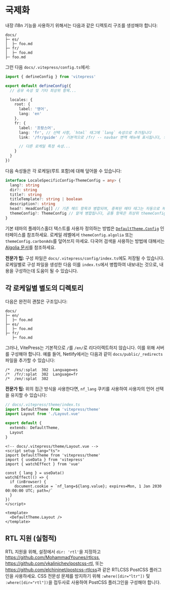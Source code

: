 # 국제화

내장 i18n 기능을 사용하기 위해서는 다음과 같은 디렉토리 구조를 생성해야 합니다:

```
docs/
├─ es/
│  ├─ foo.md
├─ fr/
│  ├─ foo.md
├─ foo.md
```

그런 다음 `docs/.vitepress/config.ts`에서:

```ts
import { defineConfig } from 'vitepress'

export default defineConfig({
  // 공유 속성 및 기타 최상위 항목...

  locales: {
    root: {
      label: '영어',
      lang: 'en'
    },
    fr: {
      label: '프랑스어',
      lang: 'fr', // 선택 사항, `html` 태그에 `lang` 속성으로 추가됩니다
      link: '/fr/guide' // 기본적으로 /fr/ -- navbar 변역 메뉴에 표시됩니다, 외부일 수 있습니다

      // 다른 로케일 특정 속성...
    }
  }
})
```

다음 속성들은 각 로케일(루트 포함)에 대해 덮어쓸 수 있습니다:

```ts
interface LocaleSpecificConfig<ThemeConfig = any> {
  lang?: string
  dir?: string
  title?: string
  titleTemplate?: string | boolean
  description?: string
  head?: HeadConfig[] // 기존 헤드 항목과 병합되며, 중복된 메타 태그는 자동으로 제거됩니다
  themeConfig?: ThemeConfig // 얕게 병합됩니다, 공통 항목은 최상위 themeConfig 항목에 넣을 수 있습니다
}
```

기본 테마의 플레이스홀더 텍스트를 사용자 정의하는 방법은 [`DefaultTheme.Config`](https://github.com/vuejs/vitepress/blob/main/types/default-theme.d.ts) 인터페이스를 참조하세요. 로케일 레벨에서 `themeConfig.algolia` 또는 `themeConfig.carbonAds`를 덮어쓰지 마세요. 다국어 검색을 사용하는 방법에 대해서는 [Algolia 문서](../reference/default-theme-search#i18n)를 참조하세요.

**전문가 팁:** 구성 파일은 `docs/.vitepress/config/index.ts`에도 저장될 수 있습니다. 로케일별로 구성 파일을 생성한 다음 이를 `index.ts`에서 병합하여 내보내는 것으로, 내용을 구성하는데 도움이 될 수 있습니다.

## 각 로케일별 별도의 디렉토리

다음은 완전히 괜찮은 구조입니다:

```
docs/
├─ en/
│  ├─ foo.md
├─ es/
│  ├─ foo.md
├─ fr/
   ├─ foo.md
```

그러나, VitePress는 기본적으로 `/`를 `/en/`로 리다이렉트하지 않습니다. 이를 위해 서버를 구성해야 합니다. 예를 들어, Netlify에서는 다음과 같이 `docs/public/_redirects` 파일을 추가할 수 있습니다:

```
/*  /es/:splat  302  Language=es
/*  /fr/:splat  302  Language=fr
/*  /en/:splat  302
```

**전문가 팁:** 위의 접근 방식을 사용한다면, `nf_lang` 쿠키를 사용하여 사용자의 언어 선택을 유지할 수 있습니다:

```ts
// docs/.vitepress/theme/index.ts
import DefaultTheme from 'vitepress/theme'
import Layout from './Layout.vue'

export default {
  extends: DefaultTheme,
  Layout
}
```

```vue
<!-- docs/.vitepress/theme/Layout.vue -->
<script setup lang="ts">
import DefaultTheme from 'vitepress/theme'
import { useData } from 'vitepress'
import { watchEffect } from 'vue'

const { lang } = useData()
watchEffect(() => {
  if (inBrowser) {
    document.cookie = `nf_lang=${lang.value}; expires=Mon, 1 Jan 2030 00:00:00 UTC; path=/`
  }
})
</script>

<template>
  <DefaultTheme.Layout />
</template>
```

## RTL 지원 (실험적)

RTL 지원을 위해, 설정에서 `dir: 'rtl'`을 지정하고 <https://github.com/MohammadYounes/rtlcss>, <https://github.com/vkalinichev/postcss-rtl>, 또는 <https://github.com/elchininet/postcss-rtlcss>과 같은 RTLCSS PostCSS 플러그인을 사용하세요. CSS 전문성 문제를 방지하기 위해 `:where([dir="ltr"])` 및 `:where([dir="rtl"])`을 접두사로 사용하여 PostCSS 플러그인을 구성해야 합니다.
